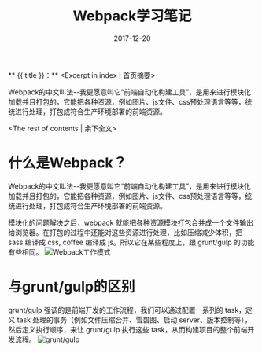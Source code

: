 ﻿---
title: Webpack学习笔记
tags: JavaScript
categories: 学习笔记
date: 2017-12-20
---
** {{ title }}：** <Excerpt in index | 首页摘要>

Webpack的中文叫法--我更愿意叫它“前端自动化构建工具”，是用来进行模块化加载并且打包的，它能把各种资源，例如图片、js文件、css预处理语言等等，统统进行处理，打包成符合生产环境部署的前端资源。
<!-- more -->
<The rest of contents | 余下全文>

# 什么是Webpack？
Webpack的中文叫法--我更愿意叫它“前端自动化构建工具”，是用来进行模块化加载并且打包的，它能把各种资源，例如图片、js文件、css预处理语言等等，统统进行处理，打包成符合生产环境部署的前端资源。

模块化的问题解决之后，webpack 就能把各种资源模块打包合并成一个文件输出给浏览器。在打包的过程中还能对这些资源进行处理，比如压缩减少体积，把 sass 编译成 css, coffee 编译成 js。所以它在某些程度上，跟 grunt/gulp 的功能有些相同。
![Webpack工作模式](https://outwcl4zh.bkt.clouddn.com/webpack.jpg)
# 与grunt/gulp的区别
grunt/gulp 强调的是前端开发的工作流程，我们可以通过配置一系列的 task，定义 task 处理的事务（例如文件压缩合并、雪碧图、启动 server、版本控制等），然后定义执行顺序，来让 grunt/gulp 执行这些 task，从而构建项目的整个前端开发流程。
![grunt/gulp](https://outwcl4zh.bkt.clouddn.com/gulp+grunt.png)




